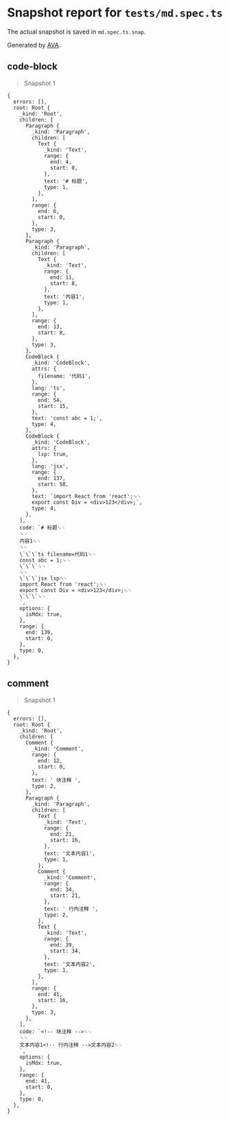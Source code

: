 # Snapshot report for `tests/md.spec.ts`

The actual snapshot is saved in `md.spec.ts.snap`.

Generated by [AVA](https://avajs.dev).

## code-block

> Snapshot 1

    {
      errors: [],
      root: Root {
        _kind: 'Root',
        children: [
          Paragraph {
            _kind: 'Paragraph',
            children: [
              Text {
                _kind: 'Text',
                range: {
                  end: 4,
                  start: 0,
                },
                text: '# 标题',
                type: 1,
              },
            ],
            range: {
              end: 6,
              start: 0,
            },
            type: 3,
          },
          Paragraph {
            _kind: 'Paragraph',
            children: [
              Text {
                _kind: 'Text',
                range: {
                  end: 11,
                  start: 8,
                },
                text: '内容1',
                type: 1,
              },
            ],
            range: {
              end: 13,
              start: 8,
            },
            type: 3,
          },
          CodeBlock {
            _kind: 'CodeBlock',
            attrs: {
              filename: '代码1',
            },
            lang: 'ts',
            range: {
              end: 54,
              start: 15,
            },
            text: 'const abc = 1;',
            type: 4,
          },
          CodeBlock {
            _kind: 'CodeBlock',
            attrs: {
              lsp: true,
            },
            lang: 'jsx',
            range: {
              end: 137,
              start: 58,
            },
            text: `import React from 'react';␍␊
            export const Div = <div>123</div>;`,
            type: 4,
          },
        ],
        code: `# 标题␍␊
        ␍␊
        内容1␍␊
        ␍␊
        \`\`\`ts filename=代码1␍␊
        const abc = 1;␍␊
        \`\`\`␍␊
        ␍␊
        \`\`\`jsx lsp␍␊
        import React from 'react';␍␊
        export const Div = <div>123</div>;␍␊
        \`\`\`␍␊
        `,
        options: {
          isMdx: true,
        },
        range: {
          end: 139,
          start: 0,
        },
        type: 0,
      },
    }

## comment

> Snapshot 1

    {
      errors: [],
      root: Root {
        _kind: 'Root',
        children: [
          Comment {
            _kind: 'Comment',
            range: {
              end: 12,
              start: 0,
            },
            text: ' 块注释 ',
            type: 2,
          },
          Paragraph {
            _kind: 'Paragraph',
            children: [
              Text {
                _kind: 'Text',
                range: {
                  end: 21,
                  start: 16,
                },
                text: '文本内容1',
                type: 1,
              },
              Comment {
                _kind: 'Comment',
                range: {
                  end: 34,
                  start: 21,
                },
                text: ' 行内注释 ',
                type: 2,
              },
              Text {
                _kind: 'Text',
                range: {
                  end: 39,
                  start: 34,
                },
                text: '文本内容2',
                type: 1,
              },
            ],
            range: {
              end: 41,
              start: 16,
            },
            type: 3,
          },
        ],
        code: `<!-- 块注释 -->␍␊
        ␍␊
        文本内容1<!-- 行内注释 -->文本内容2␍␊
        `,
        options: {
          isMdx: true,
        },
        range: {
          end: 41,
          start: 0,
        },
        type: 0,
      },
    }
